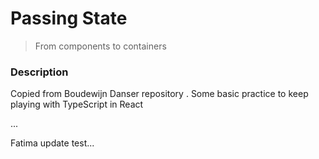 # Passing State
> From components to containers 

### Description
Copied from Boudewijn Danser repository .
Some basic practice to keep playing with TypeScript in React

...


Fatima update test...